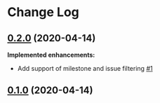 # Change Log

## [0.2.0](https://github.com/TheHive-Project/sbt-github-changelog/milestone/2) (2020-04-14)

**Implemented enhancements:**

- Add support of milestone and issue filtering [\#1](https://github.com/TheHive-Project/sbt-github-changelog/issues/1)

## [0.1.0](https://github.com/TheHive-Project/sbt-github-changelog/milestone/1) (2020-04-14)


